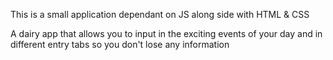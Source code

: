This is a small application dependant on JS along side with HTML & CSS

A dairy app that allows  you to input in the exciting events of your day and in different entry tabs so you don't lose any information